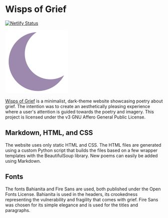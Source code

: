 # Wisps of Grief
[![Netlify Status](https://api.netlify.com/api/v1/badges/1e16154a-3eac-4e15-867b-c953d54a852f/deploy-status)](https://app.netlify.com/projects/wispsofgrief/deploys)

[![Wisps of Grief](/favicons/favicon.svg)](https://wispsofgrief.netlify.app/) 

[Wisps of Grief](https://wispsofgrief.netlify.app/) is a minimalist, dark-theme website showcasing poetry about grief. The intention was to create an aesthetically pleasing experience where a user's attention is guided towards the poetry and imagery. This project is licensed under the v3 GNU Affero General Public License.

## Markdown, HTML, and CSS
The website uses only static HTML and CSS. The HTML files are generated using a custom Python script that builds the files based on a few wrapper templates with the BeautifulSoup library. New poems can easily be added using Markdown. 

## Fonts
The fonts Bahianita and Fire Sans are used, both published under the Open Fonts License. Bahianita is used in the headers, its crookedness representing the vulnerability and fragility that comes with grief. Fire Sans was chosen for its simple elegance and is used for the titles and paragraphs. 
